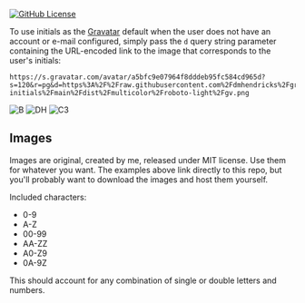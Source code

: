 [![GitHub License](https://img.shields.io/badge/license-MIT-yellow.svg)](https://raw.githubusercontent.com/dmhendricks/gravatar-initials/main/LICENSE)

To use initials as the [Gravatar](https://gravatar.com/) default when the user does not have an account or e-mail configured, simply pass the `d` query string parameter containing the URL-encoded link to the image that corresponds to the user's initials:

```
https://s.gravatar.com/avatar/a5bfc9e07964f8dddeb95fc584cd965d?s=120&r=pg&d=https%3A%2F%2Fraw.githubusercontent.com%2Fdmhendricks%2Fgravatar-initials%2Fmain%2Fdist%2Fmulticolor%2Froboto-light%2Fgv.png
```
![B](https://s.gravatar.com/avatar/a5bfc9e07964f8dddeb95fc584cd965d?s=120&r=pg&d=https%3A%2F%2Fraw.githubusercontent.com%2Fdmhendricks%2Fgravatar-initials%2Fmain%2Fdist%2Fmulticolor%2Froboto-light%2Fb.png)
![DH](https://s.gravatar.com/avatar/a5bfc9e07964f8dddeb95fc584cd965d?s=120&r=pg&d=https%3A%2F%2Fraw.githubusercontent.com%2Fdmhendricks%2Fgravatar-initials%2Fmain%2Fdist%2Fsky-blue%2Froboto-light%2Fdh.png)
![C3](https://s.gravatar.com/avatar/a5bfc9e07964f8dddeb95fc584cd965d?s=120&r=pg&d=https%3A%2F%2Fraw.githubusercontent.com%2Fdmhendricks%2Fgravatar-initials%2Fmain%2Fdist%2Fmulticolor%2Froboto-light%2Fr2.png)

## Images

Images are original, created by me, released under MIT license. Use them for whatever you want. The examples above link directly to this repo, but you'll probably want to download the images and host them yourself.

Included characters:
- 0-9
- A-Z
- 00-99
- AA-ZZ
- A0-Z9
- 0A-9Z

This should account for any combination of single or double letters and numbers.

